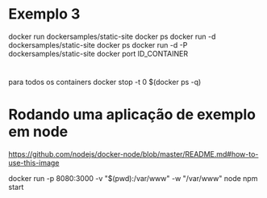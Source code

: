 # Exemplo 3

docker run dockersamples/static-site
docker ps
docker run -d dockersamples/static-site
docker ps
docker run -d -P dockersamples/static-site
docker port ID_CONTAINER



#
para todos os containers docker stop -t 0 $(docker ps -q)



# Rodando uma aplicação de exemplo em node

https://github.com/nodejs/docker-node/blob/master/README.md#how-to-use-this-image

docker run -p 8080:3000 -v "$(pwd):/var/www" -w "/var/www" node npm start
